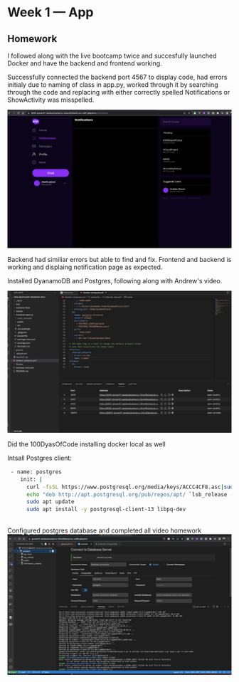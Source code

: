 # Week 1 — App 

## Homework

I followed along with the live bootcamp twice and succesfully launched Docker and have the backend and frontend working.

Successfully connected the backend port 4567 to display code, had errors initialy due to naming of class in app.py, worked through it by searching through the code and replacing with either correctly spelled Notifications or ShowActivity was misspelled.

![Proof of fronend working](assets%20week%201/Frontend%20and%20Backend%20Configured%20week%201.png)

Backend had similiar errors but able to find and fix. Frontend and backend is working and displaing notification page as expected.

Installed DyanamoDB and Postgres, following along with Andrew's video.

![Proof of work](assets%20week%201/DynamoDB%20and%20Postgres%20with%20port%20800%20installed%20Week%201.png)

Did the 100DyasOfCode installing docker local as well

Intsall Postgres client:

``` sh
 - name: postgres
    init: |
      curl -fsSL https://www.postgresql.org/media/keys/ACCC4CF8.asc|sudo gpg --dearmor -o /etc/apt/trusted.gpg.d/postgresql.gpg
      echo "deb http://apt.postgresql.org/pub/repos/apt/ `lsb_release -cs`-pgdg main" |sudo tee  /etc/apt/sources.list.d/pgdg.list
      sudo apt update
      sudo apt install -y postgresql-client-13 libpq-dev
      
 ```

Configured postgres database and completed all video homework
![Proof of work](assets%20week%201/Postgress%20DatabaseConnection%20week%201.png)




